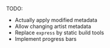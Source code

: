 TODO:
- Actually apply modified metadata
- Allow changing artist metadata
- Replace `express` by static build tools
- Implement progress bars
